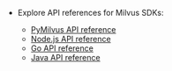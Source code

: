 - Explore API references for Milvus SDKs:

  - [PyMilvus API reference](/api-reference/pymilvus/v{{var.milvus_python_sdk_version}}/About.md)
  - [Node.js API reference](/api-reference/node/v{{var.milvus_node_sdk_version}}/About.md)
  - [Go API reference](/api-reference/go/v{{var.milvus_go_sdk_version}}/About.md)
  - [Java API reference](/api-reference/java/v{{var.milvus_java_sdk_version}}/About.md)
  

